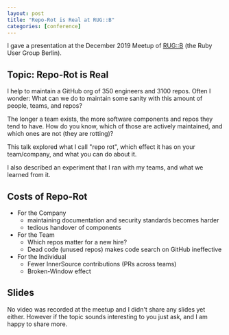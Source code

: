 ```yaml
---
layout: post
title: "Repo-Rot is Real at RUG::B"
categories: [conference]
---
```


I gave a presentation at the December 2019 Meetup of [RUG::B](https://www.rug-b.de/events/december-meetup-2019-575) (the Ruby User Group Berlin).

## Topic: Repo-Rot is Real

I help to maintain a GitHub org of 350 engineers and 3100 repos. Often I wonder: What can we do to maintain some sanity with this amount of people, teams, and repos?

The longer a team exists, the more software components and repos they tend to have. How do you know, which of those are actively maintained, and which ones are not (they are rotting)?

This talk explored what I call "repo rot", which effect it has on your team/company, and what you can do about it.

I also described an experiment that I ran with my teams, and what we learned from it.

## Costs of Repo-Rot

* For the Company
    * maintaining documentation and security standards becomes harder
    * tedious handover of components
* For the Team
    * Which repos matter for a new hire?
    * Dead code (unused repos) makes code search on GitHub ineffective
* For the Individual
    * Fewer InnerSource contributions (PRs across teams)
    * Broken-Window effect

## Slides

No video was recorded at the meetup and I didn't share any slides yet either. However if the topic sounds interesting to you just ask, and I am happy to share more.
